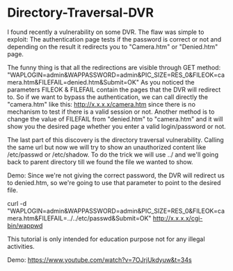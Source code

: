# Directory-Traversal-DVR

I found recently a vulnerability on some DVR. The flaw was simple to exploit: The authentication page tests if the password is correct or not and depending on the result it redirects you to "Camera.htm" or "Denied.htm" page.

The funny thing is that all the redirections are visible through GET method: "WAPLOGIN=admin&WAPPASSWORD=admin&PIC_SIZE=RES_0&FILEOK=camera.htm&FILEFAIL=denied.htm&Submit=OK"
As you noticed the parameters FILEOK & FILEFAIL contain the pages that the DVR will redirect to. So if we want to bypass the authentication, we can call directly the "camera.htm" like this: http://x.x.x.x/camera.htm since there is no mechanism to test if there is a valid session or not. Another method is to change the value of FILEFAIL from "denied.htm" to "camera.htm" and it will show you the desired page whether you enter a valid login/password or not.

The last part of this discovery is the directory traversal vulnerability. Calling the same url but now we will try to show an unauthorized content like /etc/passwd or /etc/shadow. To do the trick we will use ../ and we'll going back to parent directory till we found the file we wanted to show.

Demo: Since we're not giving the correct password, the DVR will redirect us to denied.htm, so we're going to use that parameter to point to the desired file.

curl -d "WAPLOGIN=admin&WAPPASSWORD=admin&PIC_SIZE=RES_0&FILEOK=camera.htm&FILEFAIL=../../etc/passwd&Submit=OK" http://x.x.x.x/cgi-bin/wappwd

This tutorial is only intended for education purpose not for any illegal activities.

Demo: https://www.youtube.com/watch?v=7OJrjUkdyuw&t=34s


